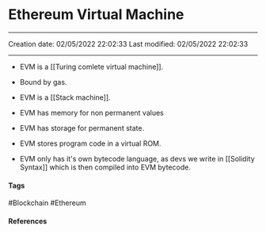 # Ethereum Virtual Machine
---

Creation date: 02/05/2022 22:02:33
Last modified: 02/05/2022 22:02:33

---

- EVM is a [[Turing comlete virtual machine]].
- Bound by gas.
- EVM is a [[Stack machine]].

- EVM has memory for non permanent values
- EVM has storage for permanent state.
- EVM stores program code in a virtual ROM.

- EVM only has it's own bytecode language, as devs we write in [[Solidity Syntax]] which is then compiled into EVM bytecode.


#### Tags
#Blockchain #Ethereum 

#### References

